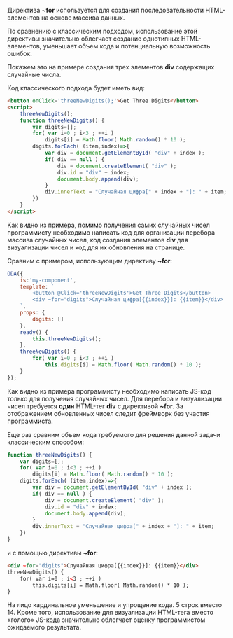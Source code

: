 ﻿Директива **~for** используется для создания последовательности HTML-элементов на основе массива данных.

По сравнению с классическим подходом, использование этой директивы значительно облегчает создание однотипных HTML-элементов, уменьшает объем кода и потенциальную возможность ошибок.

Покажем это на примере создания трех элементов **div** содержащих случайные числа.

Код классического подхода будет иметь вид:

```html run_line_edit
<button onClick='threeNewDigits();'>Get Three Digits</button>
<script>
    threeNewDigits();
    function threeNewDigits() {
        var digits=[];
        for( var i=0 ; i<3 ; ++i ) 
            digits[i] = Math.floor( Math.random() * 10 );
        digits.forEach( (item,index)=>{
            var div = document.getElementById( "div" + index );
            if( div == null ) {
                div = document.createElement( "div" );
                div.id = "div" + index;
                document.body.append(div);
            }
            div.innerText = "Случайная цифра[" + index + "]: " + item;
        })
    }
</script>
```

Как видно из примера, помимо получения самих случайных чисел программисту необходимо написать код для организации перебора массива случайных чисел, код создания элементов **div** для визуализации чисел и код для их обновления на странице.

Сравним с примером, использующим директиву **~for**:

```javascript _run_line_edit_[my-component.js]
ODA({
    is:'my-component',
    template: `
        <button @Click='threeNewDigits'>Get Three Digits</button>
        <div ~for="digits">Случайная цифра[{{index}}]: {{item}}</div>
    `,
    props: {
        digits: []
    },
    ready() {
        this.threeNewDigits();
    },
    threeNewDigits() {
        for( var i=0 ; i<3 ; ++i )
            this.digits[i] = Math.floor( Math.random() * 10 );
    }
});
```

Как видно из примера программисту необходимо написать JS-код только для получения случайных чисел. Для перебора и визуализации чисел требуется **один** HTML-тег  **div** с директивой **~for**. За отображением обновленных чисел следит фреймворк без участия программиста.

Еще раз сравним объем кода требуемого для решения данной задачи классическим способом:

```javascript 
function threeNewDigits() {
    var digits=[];
    for( var i=0 ; i<3 ; ++i ) 
        digits[i] = Math.floor( Math.random() * 10 );
    digits.forEach( (item,index)=>{
        var div = document.getElementById( "div" + index );
        if( div == null ) {
            div = document.createElement( "div" );
            div.id = "div" + index;
            document.body.append(div);
        }
        div.innerText = "Случайная цифра[" + index + "]: " + item;
    })
}
```

и с помощью директивы **~for**:

```html
<div ~for="digits">Случайная цифра[{{index}}]: {{item}}</div>
threeNewDigits() {
    for( var i=0 ; i<3 ; ++i )
        this.digits[i] = Math.floor( Math.random() * 10 );
}
```

На лицо кардинальное уменьшение и упрощение кода. 5 строк вместо 14. Кроме того, использование для визуализации HTML-тега вместо «голого» JS-кода значительно облегчает оценку программистом ожидаемого результата.
